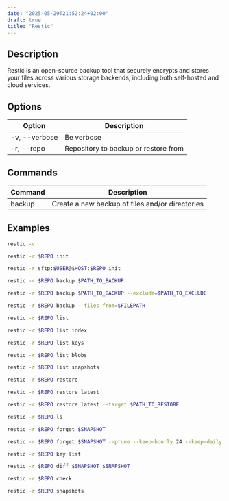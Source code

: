 ```yaml
---
date: "2025-05-29T21:52:24+02:00"
draft: true
title: "Restic"
---
```


## Description

Restic is an open-source backup tool that securely encrypts and stores your files across various storage backends, including both self-hosted and cloud services.

## Options

| Option        | Description                          |
| ------------- | ------------------------------------ |
| -v, --verbose | Be verbose                           |
| -r, --repo    | Repository to backup or restore from |

## Commands

| Command | Description                                     |
| ------- | ----------------------------------------------- |
| backup  | Create a new backup of files and/or directories |

## Examples

```sh
restic -v
```

```sh
restic -r $REPO init
```

```sh
restic -r sftp:$USER@$HOST:$REPO init
```

```sh
restic -r $REPO backup $PATH_TO_BACKUP
```

```sh
restic -r $REPO backup $PATH_TO_BACKUP --exclude=$PATH_TO_EXCLUDE
```

```sh
restic -r $REPO backup --files-from=$FILEPATH
```

```sh
restic -r $REPO list
```

```sh
restic -r $REPO list index
```

```sh
restic -r $REPO list keys
```

```sh
restic -r $REPO list blobs
```

```sh
restic -r $REPO list snapshots
```

```sh
restic -r $REPO restore
```

```sh
restic -r $REPO restore latest
```

```sh
restic -r $REPO restore latest --target $PATH_TO_RESTORE
```

```sh
restic -r $REPO ls
```

```sh
restic -r $REPO forget $SNAPSHOT
```

```sh
restic -r $REPO forget $SNAPSHOT --prune --keep-hourly 24 --keep-daily 7
```

```sh
restic -r $REPO key list
```

```sh
restic -r $REPO diff $SNAPSHOT $SNAPSHOT
```

```sh
restic -r $REPO check
```

```sh
restic -r $REPO snapshots
```
